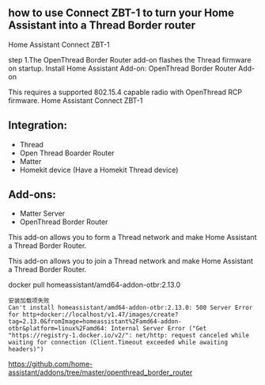 
##  how to use Connect ZBT-1 to turn your Home Assistant into a Thread Border router

Home Assistant Connect ZBT-1

step 1.The OpenThread Border Router add-on flashes the Thread firmware on startup.
Install Home Assistant Add-on: OpenThread Border Router Add-on

This requires a supported 802.15.4 capable radio with OpenThread RCP firmware. Home Assistant Connect ZBT-1


## Integration:

- Thread
- Open Thread Boarder Router
- Matter
- Homekit device (Have a Homekit Thread device) 
## Add-ons:
- Matter Server
- OpenThread Border Router


This add-on allows you to form  a Thread network and make Home Assistant a Thread Border Router.

This add-on allows you to join a Thread network and make Home Assistant a Thread Border Router.


docker pull homeassistant/amd64-addon-otbr:2.13.0

~~~~
安装加载项失败
Can't install homeassistant/amd64-addon-otbr:2.13.0: 500 Server Error for http+docker://localhost/v1.47/images/create?tag=2.13.0&fromImage=homeassistant%2Famd64-addon-otbr&platform=linux%2Famd64: Internal Server Error ("Get "https://registry-1.docker.io/v2/": net/http: request canceled while waiting for connection (Client.Timeout exceeded while awaiting headers)")
~~~~






https://github.com/home-assistant/addons/tree/master/openthread_border_router